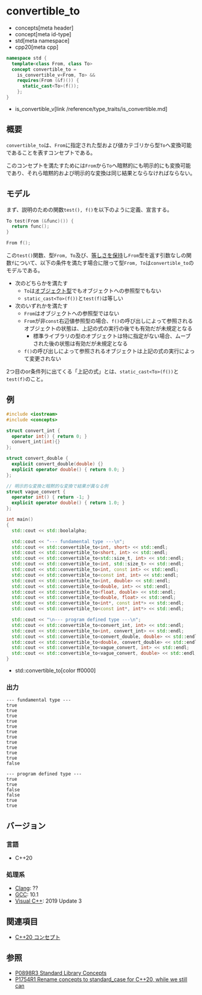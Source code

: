 # convertible_to
* concepts[meta header]
* concept[meta id-type]
* std[meta namespace]
* cpp20[meta cpp]

```cpp
namespace std {
  template<class From, class To>
  concept convertible_to =
    is_convertible_v<From, To> &&
    requires(From (&f)()) {
      static_cast<To>(f());
    };
}
```
* is_convertible_v[link /reference/type_traits/is_convertible.md]

## 概要

`convertible_to`は、`From`に指定された型および値カテゴリから型`To`へ変換可能であることを表すコンセプトである。

このコンセプトを満たすためには`From`から`To`へ暗黙的にも明示的にも変換可能であり、それら暗黙的および明示的な変換は同じ結果とならなければならない。

## モデル

まず、説明のための関数`test(), f()`を以下のように定義、宣言する。

```cpp
To test(From (&func)()) {
  return func();
}

From f();
```

この`test()`関数、型`From, To`及び、[等しさを保持](/reference/concepts.md)し`From`型を返す引数なしの関数`f`について、以下の条件を満たす場合に限って型`From, To`は`convertible_to`のモデルである。

- 次のどちらかを満たす
    - `To`は[オブジェクト型](/reference/type_traits/is_object.md)でもオブジェクトへの参照型でもない
    - `static_cast<To>(f())`と`test(f)`は等しい
- 次のいずれかを満たす
    - `From`はオブジェクトへの参照型ではない
    - `From`が非`const`右辺値参照型の場合、`f()`の呼び出しによって参照されるオブジェクトの状態は、上記の式の実行の後でも有効だが未規定となる
        - 標準ライブラリの型のオブジェクトは特に指定がない場合、ムーブされた後の状態は有効だが未規定となる
    - `f()`の呼び出しによって参照されるオブジェクトは上記の式の実行によって変更されない

2つ目のor条件列に出てくる「上記の式」とは、`static_cast<To>(f())`と`test(f)`のこと。

## 例
```cpp example
#include <iostream>
#include <concepts>

struct convert_int {
  operator int() { return 0; }
  convert_int(int){}
};

struct convert_double {
  explicit convert_double(double) {}
  explicit operator double() { return 0.0; }
};

// 明示的な変換と暗黙的な変換で結果が異なる例
struct vague_convert {
  operator int() { return -1; }
  explicit operator double() { return 1.0; }
};

int main()
{
  std::cout << std::boolalpha;

  std::cout << "--- fundamental type ---\n";
  std::cout << std::convertible_to<int, short> << std::endl;
  std::cout << std::convertible_to<short, int> << std::endl;
  std::cout << std::convertible_to<std::size_t, int> << std::endl;
  std::cout << std::convertible_to<int, std::size_t> << std::endl;
  std::cout << std::convertible_to<int, const int> << std::endl;
  std::cout << std::convertible_to<const int, int> << std::endl;
  std::cout << std::convertible_to<int, double> << std::endl;
  std::cout << std::convertible_to<double, int> << std::endl;
  std::cout << std::convertible_to<float, double> << std::endl;
  std::cout << std::convertible_to<double, float> << std::endl;
  std::cout << std::convertible_to<int*, const int*> << std::endl;
  std::cout << std::convertible_to<const int*, int*> << std::endl;

  std::cout << "\n--- program defined type ---\n";
  std::cout << std::convertible_to<convert_int, int> << std::endl;
  std::cout << std::convertible_to<int, convert_int> << std::endl;
  std::cout << std::convertible_to<convert_double, double> << std::endl;
  std::cout << std::convertible_to<double, convert_double> << std::endl;
  std::cout << std::convertible_to<vague_convert, int> << std::endl;
  std::cout << std::convertible_to<vague_convert, double> << std::endl;
}
```
* std::convertible_to[color ff0000]

### 出力
```
--- fundamental type ---
true
true
true
true
true
true
true
true
true
true
true
false

--- program defined type ---
true
true
false
false
true
true
```

## バージョン
### 言語
- C++20

### 処理系
- [Clang](/implementation.md#clang): ??
- [GCC](/implementation.md#gcc): 10.1
- [Visual C++](/implementation.md#visual_cpp): 2019 Update 3

## 関連項目

- [C++20 コンセプト](/lang/cpp20/concepts.md)

## 参照

- [P0898R3 Standard Library Concepts](http://www.open-std.org/jtc1/sc22/wg21/docs/papers/2018/p0898r3.pdf)
- [P1754R1 Rename concepts to standard_case for C++20, while we still can](http://www.open-std.org/jtc1/sc22/wg21/docs/papers/2019/p1754r1.pdf)
